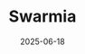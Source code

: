 ---  
layout: startup_page  
title: "Swarmia"  
id: "swarmia.com"  
permalink: "/swarmiaswarmia.com06182025/"  
website: "https://www.swarmia.com/"  
funding_round: ""  
funding_amount: "€10M"  
investors: "DIG Ventures, Karma Ventures, Romain Huët, Cal Henderson"  
about: "Swarmia provides real-time insights to software engineering teams to improve developer productivity and experience and drive better business outcomes. The platform enables data-driven decision-making, streamlined reporting, and smoother cross-team collaboration. Swarmia helps organizations align work with business goals, streamline development processes, and focus on high-value tasks with fewer interruptions."  
markets: "Software Engineering"  
hq: "Helsinki, Finland"  
founded_year: "2019"  
linkedin: "https://www.linkedin.com/company/swarmia"  
twitter: "https://twitter.com/swarmiahq"  
instagram: ""  
facebook: "https://www.facebook.com/swarmiahq"  
crunchbase: "https://www.crunchbase.com/organization/swarmia"  
pitchbook: "https://pitchbook.com/profiles/company/459744-76"  

date_display: "18-Jun-2025"  
date: "2025-06-18"

# SEO Optimization  
meta_title: "Swarmia -  Funding (€10M)"  
meta_description: "Swarmia, Swarmia provides real-time insights to software engineering teams to improve developer productivity and experience and drive better business outcomes...."  
meta_keywords: "Swarmia, Software Engineering,  funding"  
canonical_url: "https://startup.projectstartups.com/swarmiaswarmia.com06182025/"  
---